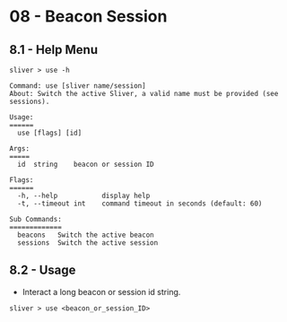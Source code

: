 # 08 - Beacon Session

## 8.1 - Help Menu

```
sliver > use -h

Command: use [sliver name/session]
About: Switch the active Sliver, a valid name must be provided (see sessions).

Usage:
======
  use [flags] [id]

Args:
=====
  id  string    beacon or session ID

Flags:
======
  -h, --help           display help
  -t, --timeout int    command timeout in seconds (default: 60)

Sub Commands:
=============
  beacons   Switch the active beacon
  sessions  Switch the active session
```

## 8.2 - Usage

- Interact a long beacon or session id string.

`sliver > use <beacon_or_session_ID>`